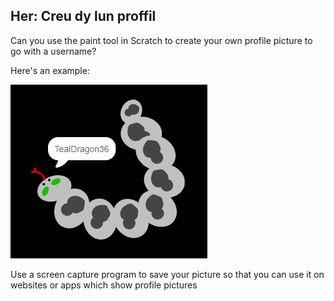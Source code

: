 ## Her: Creu dy lun proffil

Can you use the paint tool in Scratch to create your own profile picture to go with a username?

Here's an example:

![example of a profile picture](images/usernames-picture.png)

Use a screen capture program to save your picture so that you can use it on websites or apps which show profile pictures